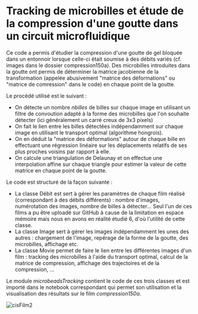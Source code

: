 # Tracking de microbilles et étude de la compression d'une goutte dans un circuit microfluidique

Ce code a permis d'étudier la compression d'une goutte de gel bloquée dans un entonnoir lorsque celle-ci était soumise à des débits variés (cf. images dans le dossier compression150a). Des microbilles introduites dans la goutte ont permis de déterminer la matrice jacobienne de la transformation (appelée abusivement "matrice des déformations" ou "matrice de comression" dans le code) en chaque point de la goutte.

Le procédé utilisé est le suivant :

* On détecte un nombre *nbilles* de billes sur chaque image en utilisant un filtre de convoution adapté à la forme des microbilles que l'on souhaite détecter (ici généralement un carré creux de 3x3 pixels)
* On fait le lien entre les billes détectées indépendamment sur chaque image en utilisant le transport optimal (algorithme hongrois).
* On en déduit la "matrice des déformations" autour de chaque bille en effectuant une régression linéaire sur les déplacements relatifs de ses plus proches voisins par rapport à elle.
* On calcule une triangulation de Delaunay et on effectue une interpolation affine sur chaque triangle pour estimer la valeur de cette matrice en chaque point de la goutte.

Le code est structuré de la façon suivante :

* La classe Débit est sert à gérer les paramètres de chaque film réalisé (correspondant à des débits différents) : nombre d'images, numérotation des images, nombre de billes à détecter... Seul l'un de ces films a pu être uploadé sur GitHub à cause de la limitation en espace mémoire mais nous en avons en réalité étudié 6, d'où l'utilité de cette classe.
* La classe Image sert à gérer les images indépendamment les unes des autres : chargement de l'image, repérage de la forme de la goutte, des microbilles, affichage etc.
* La classe Movie permet de faire le lien entre les différentes images d'un film : tracking des microbilles à l'aide du transport optimal, calcul de la matrice de compression, affichage des trajectoires et de la compression, ...

Le module *microbeadsTracking* contient le code de ces trois classes et est importé dans le notebook correspondant qui permet son utilisation et la visualisation des résultats sur le film *compression150a*.

![cisFilm2](https://user-images.githubusercontent.com/82534773/114894174-b34f9500-9e0e-11eb-8ee5-8cf83cff4472.jpg)
